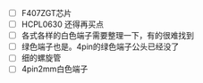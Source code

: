 - [ ] F407ZGT芯片
- [ ] HCPL0630 还得再买点
- [ ] 各式各样的白色端子需要整理一下，有的很难找到
- [ ] 绿色端子也是。4pin的绿色端子公头已经没了
- [ ] 细的螺旋管
- [ ] 4pin2mm白色端子
